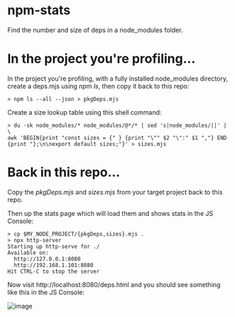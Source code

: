 # npm-stats

Find the number and size of deps in a node_modules folder.


# In the project you're profiling...
In the project you're profiling, with a fully installed node_modules directory, create a deps.mjs using *npm ls*, then copy it back to this repo:
```
> npm ls --all --json > pkgDeps.mjs
```

Create a size lookup table using this shell command:
```
> du -sk node_modules/* node_modules/@*/* | sed 's|node_modules/||' | \
awk 'BEGIN{print "const sizes = {" } {print "\"" $2 "\":" $1 ","} END {print "};\n\nexport default sizes;"}' > sizes.mjs
```

# Back in this repo...

Copy the *pkgDeps.mjs* and *sizes.mjs* from your target project back to this repo.

Then up the stats page which will load them and shows stats in the JS Console:
```
> cp $MY_NODE_PROJECT/{pkgDeps,sizes}.mjs .
> npx http-server
Starting up http-serve for ./
Available on:
  http://127.0.0.1:8080
  http://192.168.1.101:8080
Hit CTRL-C to stop the server
```

Now visit http://localhost:8080/deps.html and you should see something like this in the JS Console:

![image](https://user-images.githubusercontent.com/2480879/140950795-52f05970-b06f-4b36-903d-1a9ad5e9a434.png)
